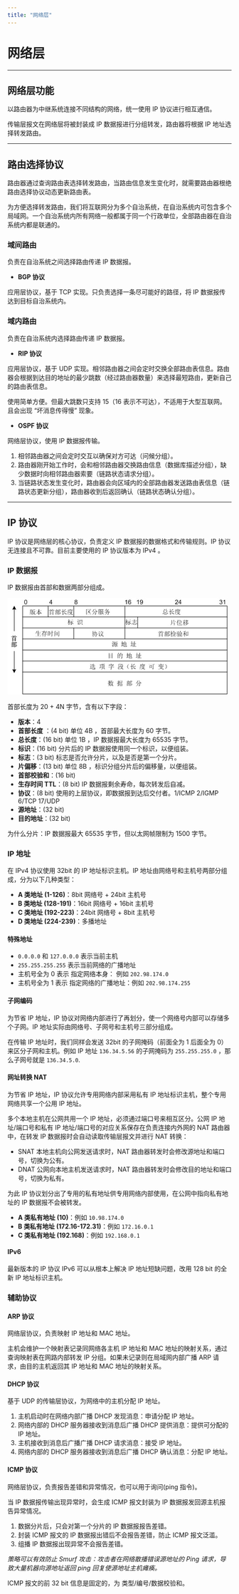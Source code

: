 ```yaml
---
title: "网络层"
---
```


# 网络层

---

## 网络层功能

以路由器为中继系统连接不同结构的网络，统一使用 IP 协议进行相互通信。

传输层报文在网络层将被封装成 IP 数据报进行分组转发，路由器将根据 IP 地址选择转发路由。

---

## 路由选择协议

路由器通过查询路由表选择转发路由，当路由信息发生变化时，就需要路由器根绝路由选择协议动态更新路由表。

为方便选择转发路由，我们将互联网分为多个自治系统，在自治系统内可包含多个局域网。一个自治系统内所有网络一般都属于同一个行政单位，全部路由器在自治系统内都是联通的。

### 域间路由

负责在自治系统之间选择路由传递 IP 数据报。

- **BGP 协议**

应用层协议，基于 TCP 实现。只负责选择一条尽可能好的路径，将 IP 数据报传达到目标自治系统内。

### 域内路由

负责在自治系统内选择路由传递 IP 数据报。

- **RIP 协议**

应用层协议，基于 UDP 实现。相邻路由器之间会定时交换全部路由表信息。路由器会根据到达目的地址的最少跳数（经过路由器数量）来选择最短路由，更新自己的路由表信息。

使用简单方便。但最大跳数只支持 15（16 表示不可达），不适用于大型互联网。且会出现 “坏消息传得慢” 现象。

- **OSPF 协议**

网络层协议，使用 IP 数据报传输。

1. 相邻路由器之间会定时交互以确保对方可达（问候分组）。
2. 路由器刚开始工作时，会和相邻路由器交换路由信息（数据库描述分组），缺少数据时向相邻路由器索要（链路状态请求分组）。
3. 当链路状态发生变化时，路由器会向区域内的全部路由器发送路由表信息（链路状态更新分组），路由器收到后返回确认（链路状态确认分组）。

---

## IP 协议

IP 协议是网络层的核心协议，负责定义 IP 数据报的数据格式和传输规则。IP 协议无连接且不可靠。目前主要使用的 IP 协议版本为 IPv4 。

### IP 数据报

IP 数据报由首部和数据两部分组成。

![分组](/assets/img/分组.png)

首部长度为 20 + 4N 字节，含有以下字段：

- **版本**：4
- **首部长度** ：(4 bit) 单位 4B ，首部最大长度为 60 字节。
- **总长度**：(16 bit) 单位 1B ，IP 数据报最大长度为 65535 字节。 
- **标识**：(16 bit) 分片后的 IP 数据报使用同一个标识，以便组装。
- **标志**：(3 bit) 标志是否允许分片，以及是否是第一个分片。
- **片偏移**：(13 bit) 单位 8B ，标识分组分片后的偏移量，以便组装。
- **首部校验和**：(16 bit) 
- **生存时间 TTL**：(8 bit) IP 数据报剩余寿命，每次转发后自减。
- **协议**：(8 bit) 使用的上层协议，即数据报到达后交付者。1/ICMP 2/IGMP 6/TCP 17/UDP
- **源地址**：(32 bit)
- **目的地址**：(32 bit)

为什么分片：IP 数据报最大 65535 字节，但以太网帧限制为 1500 字节。

### IP 地址

在 IPv4 协议使用 32bit 的 IP 地址标识主机。IP 地址由网络号和主机号两部分组成，分为以下几种类型：

- **A 类地址 (1-126)**：8bit 网络号 + 24bit 主机号
- **B 类地址 (128-191)**：16bit 网络号 + 16bit 主机号
- **C 类地址 (192-223)**：24bit 网络号 + 8bit 主机号
- **D 类地址 (224-239)**：多播地址

#### 特殊地址

- `0.0.0.0` 和 `127.0.0.0` 表示当前主机
- `255.255.255.255` 表示当前网络的广播地址 
- 主机号全为 0 表示 指定网络本身： 例如 `202.98.174.0` 
- 主机号全为 1 表示 指定网络的广播地址：例如 `202.98.174.255` 

#### 子网编码 

为节省 IP 地址，IP 协议对网络内部进行了再划分，使一个网络号内部可以存储多个子网。IP 地址实际由网络号、子网号和主机号三部分组成。

在传输 IP 地址时，我们同样会发送 32bit 的子网掩码（前面全为 1 后面全为 0）来区分子网和主机。例如 IP 地址 `136.34.5.56` 的子网掩码为 `255.255.255.0` ，那么子网号就是 `136.34.5.0`.

#### 网址转换 NAT 

为节省 IP 地址，IP 协议允许专用网络内部采用私有 IP 地址标识主机，整个专用网络共享一个公用 IP 地址。

多个本地主机在公网共用一个 IP 地址，必须通过端口号来相互区分。公网 IP 地址/端口号和私有 IP 地址/端口号的对应关系保存在负责连接内外网的 NAT 路由器中，在转发 IP 数据报时会自动读取传输层报文并进行 NAT 转换：

- SNAT 本地主机向公网发送请求时，NAT 路由器转发时会修改源地址和端口号，切换为公有。
- DNAT 公网向本地主机发送请求时，NAT 路由器转发时会修改目的地址和端口号，切换为私有。

为此 IP 协议划分出了专用的私有地址供专用网络内部使用，在公网中指向私有地址的 IP 数据报不会被转发。

- **A 类私有地址 (10)**：例如 `10.98.174.0` 
- **B 类私有地址 (172.16-172.31)**：例如 `172.16.0.1` 
- **C 类私有地址 (192.168)**：例如 `192.168.0.1` 

#### IPv6

最新版本的 IP 协议 IPv6 可以从根本上解决 IP 地址短缺问题，改用 128 bit 的全新 IP 地址标识主机。


### 辅助协议

#### ARP 协议

网络层协议，负责映射 IP 地址和 MAC 地址。

主机会维护一个映射表记录同网络各主机 IP 地址和 MAC 地址的映射关系，通过查询映射表在网路内部转发 IP 分组。如果未记录则在局域网内部广播 ARP 请求，由目的主机返回其 IP 地址和 MAC 地址的映射关系。

#### DHCP 协议

基于 UDP 的传输层协议，为网络中的主机分配 IP 地址。

1. 主机启动时在网络内部广播 DHCP 发现消息：申请分配 IP 地址。
2. 网络内部的 DHCP 服务器接收到消息后广播 DHCP 提供消息：提供可分配的 IP 地址。
3. 主机接收到消息后广播广播 DHCP 请求消息：接受 IP 地址。
4. 网络内部的 DHCP 服务器接收到消息后广播 DHCP 确认消息：分配 IP 地址。

#### ICMP 协议

网络层协议，负责报告差错和异常情况，也可以用于询问(ping 指令)。

当 IP 数据报传输出现异常时，会生成 ICMP 报文封装为 IP 数据报发回源主机报告异常情况。

1. 数据分片后，只会对第一个分片的 IP 数据报报告差错。
2. 封装 ICMP 报文的 IP 数据报出错后不会报告差错，防止 ICMP 报文泛滥。
3. 组播 IP 数据报出现异常不会报告差错。

*策略可以有效防止 Smurf 攻击：攻击者在网络散播错误源地址的 Ping 请求，导致大量机器向源地址返回 ping 回复使源地址主机瘫痪。*

ICMP 报文的前 32 bit 信息是固定的，为 类型/编号/数据校验和。









